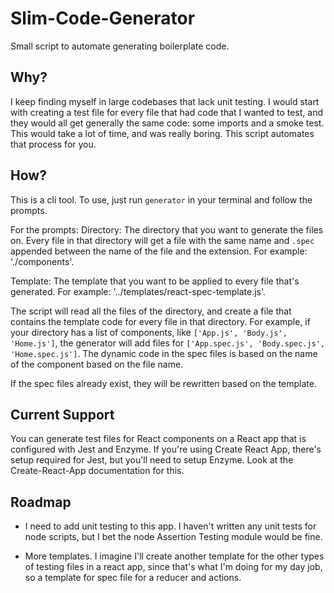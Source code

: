 # Slim-Code-Generator

Small script to automate generating boilerplate code.

## Why?
I keep finding myself in large codebases that lack unit testing. I would start with creating a test file for every file that had code that I wanted to test, and they would all get generally the same code: some imports and a smoke test. This would take a lot of time, and was really boring. This script automates that process for you.

## How?
This is a cli tool. To use, just run `generator` in your terminal and follow the prompts.

For the prompts:
Directory: The directory that you want to generate the files on. Every file in that directory will get a file with the same name and `.spec` appended between the name of the file and the extension. For example: './components'.

Template: The template that you want to be applied to every file that's generated. For example: '../templates/react-spec-template.js'.

The script will read all the files of the directory, and create a file that contains the template code for every file in that directory.  For example, if your directory has a list of components, like `['App.js', 'Body.js', 'Home.js']`, the generator will add files for `['App.spec.js', 'Body.spec.js', 'Home.spec.js']`. The dynamic code in the spec files is based on the name of the component based on the file name.

If the spec files already exist, they will be rewritten based on the template.

## Current Support
You can generate test files for React components on a React app that is configured with Jest and Enzyme. If you're using Create React App, there's setup required for Jest, but you'll need to setup Enzyme. Look at the Create-React-App documentation for this.

## Roadmap
- I need to add unit testing to this app. I haven't written any unit tests for node scripts, but I bet the node Assertion Testing module would be fine.

- More templates. I imagine I'll create another template for the other types of testing files in a react app, since that's what I'm doing for my day job, so a template for spec file for a reducer and actions.